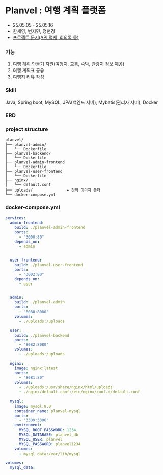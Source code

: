# Planvel : 여행 계획 플랫폼
- 25.05.05 - 25.05.16
- 한세영, 변지민, 정현경
- [프로젝트 문서(API 명세, 회의록 등)](https://veiled-foe-fd5.notion.site/2-1e577da8c8038015ad8cf4f60b8bea86?pvs=4)

### 기능
1. 여행 계획 만들기 지원(여행지, 교통, 숙박, 관광지 정보 제공)
2. 여행 계획표 공유
3. 여행지 리뷰 작성


### Skill

Java, Spring boot, MySQL, JPA(백엔드 서버), Mybatis(관리자 서버), Docker


### ERD


### project structure
```shell
planvel/
├── planvel-admin/
│   └── Dockerfile
├── planvel-backend/
│   └── Dockerfile
├── planvel-admin-frontend
│   └── Dockerfile
├── planvel-user-frontend
│   └── Dockerfile
├── nginx/
│   └── default.conf       
├── uploads/               ← 정적 이미지 폴더
└── docker-compose.yml
```

### docker-compose.yml
```yml
services:
  admin-frontend:
    build: ./planvel-admin-frontend
    ports:
      - "3000:80"
    depends_on:
      - admin


  user-frontend:
    build: ./planvel-user-frontend
    ports:
      - "3002:80"
    depends_on:
      - user


  admin:
    build: ./planvel-admin
    ports: 
      - "8080:8080"
    volumes:
      - ./uploads:/uploads

  user:
    build: ./planvel-backend
    ports:
      - "8082:8080"
    volumes:
      - ./uploads:/uploads

  nginx:
    image: nginx:latest
    ports:
      - "8081:80"
    volumes:
      - ./uploads:/usr/share/nginx/html/uploads
      - ./nginx/default.conf:/etc/nginx/conf.d/default.conf
  
  mysql:
    image: mysql:8.0
    container_name: planvel-mysql
    ports:
      - "3309:3306"
    environment:
      MYSQL_ROOT_PASSWORD: 1234
      MYSQL_DATABASE: planvel_db
      MYSQL_USER: planvel
      MYSQL_PASSWORD: planvel1234
    volumes:
      - mysql_data:/var/lib/mysql

volumes:
  mysql_data:


```
